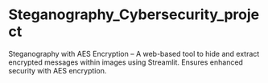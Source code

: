 # Steganography_Cybersecurity_project
Steganography with AES Encryption – A web-based tool to hide and extract encrypted messages within images using Streamlit. Ensures enhanced security with AES encryption.
